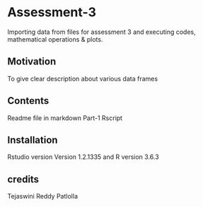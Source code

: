 # Assessment-3
Importing data from files for assessment 3 and executing codes, mathematical operations & plots.

## Motivation
To give clear description about various data frames

## Contents
Readme file in markdown
Part-1 Rscript

## Installation
Rstudio version Version 1.2.1335 and R version 3.6.3

## credits
Tejaswini Reddy Patlolla
